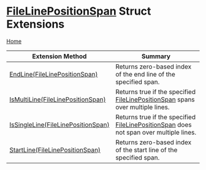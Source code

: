 <a name="_Top"></a>

# [FileLinePositionSpan](https://docs.microsoft.com/en-us/dotnet/api/microsoft.codeanalysis.filelinepositionspan) Struct Extensions

[Home](../../../README.md#_Top)

| Extension Method | Summary |
| ---------------- | ------- |
| [EndLine(FileLinePositionSpan)](../../../Roslynator/FileLinePositionSpanExtensions/EndLine/README.md#_Top) | Returns zero\-based index of the end line of the specified span\. |
| [IsMultiLine(FileLinePositionSpan)](../../../Roslynator/FileLinePositionSpanExtensions/IsMultiLine/README.md#_Top) | Returns true if the specified [FileLinePositionSpan](https://docs.microsoft.com/en-us/dotnet/api/microsoft.codeanalysis.filelinepositionspan) spans over multiple lines\. |
| [IsSingleLine(FileLinePositionSpan)](../../../Roslynator/FileLinePositionSpanExtensions/IsSingleLine/README.md#_Top) | Returns true if the specified [FileLinePositionSpan](https://docs.microsoft.com/en-us/dotnet/api/microsoft.codeanalysis.filelinepositionspan) does not span over multiple lines\. |
| [StartLine(FileLinePositionSpan)](../../../Roslynator/FileLinePositionSpanExtensions/StartLine/README.md#_Top) | Returns zero\-based index of the start line of the specified span\. |

